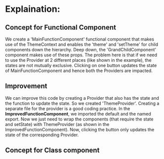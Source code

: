 # Explaination:

## Concept for Functional Component

We create a 'MainFunctionComponent' functional component that makes use of the ThemeContext and enables the 'theme' and 'setTheme' for child components down the hierarchy.
Deep down, the 'GrandChildComponent' component makes use of these props. The problem here is that if we need to use the Provider at 2 different places (like shown in the example), the states are not mutually exclusive. Clicking on one button updates the state of MainFunctionComponent and hence both the Providers are impacted.

## Improvement

We can improve this code by creating a Provider that also has the state and the function to update the state. So we created 'ThemeProvider'. Creating a separate file for the provider is a good coding practice. In the **ImprovedFunctionComponent**, we imported the default and the named export. Now we just need to wrap the components (that require the state and setState) with ThemeProvider (as shown in the ImprovedFunctionComponent). Now, clicking the button only updates the state of the corresponding Provider.

## Concept for Class component

